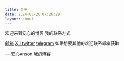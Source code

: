 ```yaml
---
title: 关于
date: 2024-03-26 07:26:20
layout: about
---
```

欢迎来到安心的博客
我的联系方式

[邮箱](mailto:service@anson.fun)
[X丨twitter](https://twitter.com/Anson_Quu)
[telegram](https://t.me/uogkrx)
如果想要其他的欢迎联系邮箱获取

---安心Anson [我的博客](ognn.top)